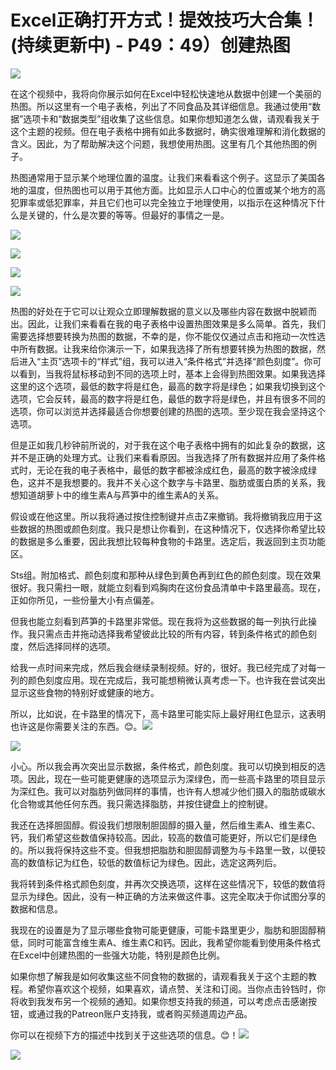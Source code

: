 # Excel正确打开方式！提效技巧大合集！(持续更新中) - P49：49）创建热图 

![](img/5762d0720cf51cda53a9d888ea062c01_0.png)

在这个视频中，我将向你展示如何在Excel中轻松快速地从数据中创建一个美丽的热图。所以这里有一个电子表格，列出了不同食品及其详细信息。我通过使用“数据”选项卡和“数据类型”组收集了这些信息。如果你想知道怎么做，请观看我关于这个主题的视频。但在电子表格中拥有如此多数据时，确实很难理解和消化数据的含义。因此，为了帮助解决这个问题，我想使用热图。这里有几个其他热图的例子。

热图通常用于显示某个地理位置的温度。让我们来看看这个例子。这显示了美国各地的温度，但热图也可以用于其他方面。比如显示人口中心的位置或某个地方的高犯罪率或低犯罪率，并且它们也可以完全独立于地理使用，以指示在这种情况下什么是关键的，什么是次要的等等。但最好的事情之一是。

![](img/5762d0720cf51cda53a9d888ea062c01_2.png)

![](img/5762d0720cf51cda53a9d888ea062c01_3.png)

![](img/5762d0720cf51cda53a9d888ea062c01_4.png)

![](img/5762d0720cf51cda53a9d888ea062c01_5.png)

热图的好处在于它可以让观众立即理解数据的意义以及哪些内容在数据中脱颖而出。因此，让我们来看看在我的电子表格中设置热图效果是多么简单。首先，我们需要选择想要转换为热图的数据，不幸的是，你不能仅仅通过点击和拖动一次性选中所有数据。让我来给你演示一下，如果我选择了所有想要转换为热图的数据，然后进入“主页”选项卡的“样式”组，我可以进入“条件格式”并选择“颜色刻度”。你可以看到，当我将鼠标移动到不同的选项上时，基本上会得到热图效果。如果我选择这里的这个选项，最低的数字将是红色，最高的数字将是绿色；如果我切换到这个选项，它会反转，最高的数字将是红色，最低的数字将是绿色，并且有很多不同的选项，你可以浏览并选择最适合你想要创建的热图的选项。至少现在我会坚持这个选项。

但是正如我几秒钟前所说的，对于我在这个电子表格中拥有的如此复杂的数据，这并不是正确的处理方式。让我们来看看原因。当我选择了所有数据并应用了条件格式时，无论在我的电子表格中，最低的数字都被涂成红色，最高的数字被涂成绿色，这并不是我想要的。我并不关心这个数字与卡路里、脂肪或蛋白质的关系，我想知道胡萝卜中的维生素A与芦笋中的维生素A的关系。

假设或在他这里。所以我将通过按住控制键并点击Z来撤销。我将撤销我应用于这些数据的热图或颜色刻度。我只是想让你看到，在这种情况下，仅选择你希望比较的数据是多么重要，因此我想比较每种食物的卡路里。选定后，我返回到主页功能区。

Sts组。附加格式、颜色刻度和那种从绿色到黄色再到红色的颜色刻度。现在效果很好。我只需扫一眼，就能立刻看到鸡胸肉在这份食品清单中卡路里最高。现在，正如你所见，一些份量大小有点偏差。

但我也能立刻看到芦笋的卡路里非常低。现在我将为这些数据的每一列执行此操作。我只需点击并拖动选择我希望彼此比较的所有内容，转到条件格式的颜色刻度，然后选择同样的选项。

给我一点时间来完成，然后我会继续录制视频。好的，很好。我已经完成了对每一列的颜色刻度应用。现在完成后，我可能想稍微认真考虑一下。也许我在尝试突出显示这些食物的特别好或健康的地方。

所以，比如说，在卡路里的情况下，高卡路里可能实际上最好用红色显示，这表明也许这是你需要关注的东西。😊。![](img/5762d0720cf51cda53a9d888ea062c01_7.png)

![](img/5762d0720cf51cda53a9d888ea062c01_8.png)

小心。所以我会再次突出显示数据，条件格式，颜色刻度。我可以切换到相反的选项。因此，现在一些可能更健康的选项显示为深绿色，而一些高卡路里的项目显示为深红色。我可以对脂肪列做同样的事情，也许有人想减少他们摄入的脂肪或碳水化合物或其他任何东西。我只需选择脂肪，并按住键盘上的控制键。

我还在选择胆固醇。假设我们想限制胆固醇的摄入量，然后维生素A、维生素C、钙，我们希望这些数值保持较高。因此，较高的数值可能更好，所以它们是绿色的。所以我将保持这些不变。但我想把脂肪和胆固醇调整为与卡路里一致，以便较高的数值标记为红色，较低的数值标记为绿色。因此，选定这两列后。

我将转到条件格式颜色刻度，并再次交换选项，这样在这些情况下，较低的数值将显示为绿色。因此，没有一种正确的方法来做这件事。这完全取决于你试图分享的数据和信息。

我现在的设置是为了显示哪些食物可能更健康，可能卡路里更少，脂肪和胆固醇稍低，同时可能富含维生素A、维生素C和钙。因此，我希望你能看到使用条件格式在Excel中创建热图的一些强大功能，特别是颜色比例。

如果你想了解我是如何收集这些不同食物的数据的，请观看我关于这个主题的教程。希望你喜欢这个视频，如果喜欢，请点赞、关注和订阅。当你点击铃铛时，你将收到我发布另一个视频的通知。如果你想支持我的频道，可以考虑点击感谢按钮，或通过我的Patreon账户支持我，或者购买频道周边产品。

你可以在视频下方的描述中找到关于这些选项的信息。😊！![](img/5762d0720cf51cda53a9d888ea062c01_10.png)

![](img/5762d0720cf51cda53a9d888ea062c01_11.png)

